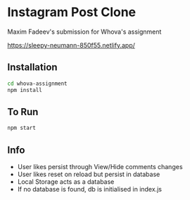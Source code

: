 # Instagram Post Clone

Maxim Fadeev's submission for Whova's assignment

https://sleepy-neumann-850f55.netlify.app/

## Installation

```bash
cd whova-assignment
npm install
```

## To Run

```bash
npm start
```

## Info

- User likes persist through View/Hide comments changes
- User likes reset on reload but persist in database
- Local Storage acts as a database
- If no database is found, db is initialised in index.js


